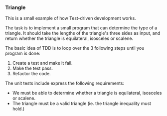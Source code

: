 ### Triangle ###

This is a small example of how Test-driven development works.

The task is to implement a small program that can determine the type of a triangle. It should take the lengths of the triangle's three sides as input, and return whether the triangle is equilateral, isosceles or scalene.

The basic idea of TDD is to loop over the 3 following steps until you program is done:
1. Create a test and make it fail.
2. Make the test pass.
3. Refactor the code.

The unit tests include express the following requirements:
* We must be able to determine whether a triangle is equilateral, isosceles or scalene.
* The triangle must be a valid triangle (ie. the triangle inequality must hold.)